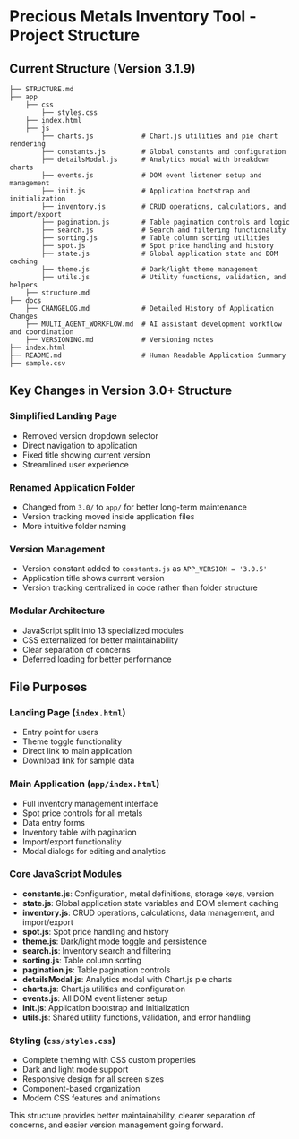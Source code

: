 # Precious Metals Inventory Tool - Project Structure

## Current Structure (Version 3.1.9)

```text
├── STRUCTURE.md
├── app
    ├── css
        ├── styles.css
    ├── index.html
    ├── js
        ├── charts.js            # Chart.js utilities and pie chart rendering
        ├── constants.js         # Global constants and configuration
        ├── detailsModal.js      # Analytics modal with breakdown charts
        ├── events.js            # DOM event listener setup and management
        ├── init.js              # Application bootstrap and initialization
        ├── inventory.js         # CRUD operations, calculations, and import/export
        ├── pagination.js        # Table pagination controls and logic
        ├── search.js            # Search and filtering functionality
        ├── sorting.js           # Table column sorting utilities
        ├── spot.js              # Spot price handling and history
        ├── state.js             # Global application state and DOM caching
        ├── theme.js             # Dark/light theme management
        ├── utils.js             # Utility functions, validation, and helpers
    ├── structure.md
├── docs
    ├── CHANGELOG.md             # Detailed History of Application Changes
    ├── MULTI_AGENT_WORKFLOW.md  # AI assistant development workflow and coordination
    ├── VERSIONING.md            # Versioning notes
├── index.html
├── README.md                    # Human Readable Application Summary
├── sample.csv
```

## Key Changes in Version 3.0+ Structure 

### Simplified Landing Page
- Removed version dropdown selector
- Direct navigation to application
- Fixed title showing current version
- Streamlined user experience

### Renamed Application Folder
- Changed from `3.0/` to `app/` for better long-term maintenance
- Version tracking moved inside application files
- More intuitive folder naming

### Version Management
- Version constant added to `constants.js` as `APP_VERSION = '3.0.5'`
- Application title shows current version
- Version tracking centralized in code rather than folder structure

### Modular Architecture
- JavaScript split into 13 specialized modules
- CSS externalized for better maintainability
- Clear separation of concerns
- Deferred loading for better performance

## File Purposes

### Landing Page (`index.html`)
- Entry point for users
- Theme toggle functionality
- Direct link to main application
- Download link for sample data

### Main Application (`app/index.html`)
- Full inventory management interface
- Spot price controls for all metals
- Data entry forms
- Inventory table with pagination
- Import/export functionality
- Modal dialogs for editing and analytics

### Core JavaScript Modules
- **constants.js**: Configuration, metal definitions, storage keys, version
- **state.js**: Global application state variables and DOM element caching
- **inventory.js**: CRUD operations, calculations, data management, and import/export
- **spot.js**: Spot price handling and history
- **theme.js**: Dark/light mode toggle and persistence
- **search.js**: Inventory search and filtering
- **sorting.js**: Table column sorting
- **pagination.js**: Table pagination controls
- **detailsModal.js**: Analytics modal with Chart.js pie charts
- **charts.js**: Chart.js utilities and configuration
- **events.js**: All DOM event listener setup
- **init.js**: Application bootstrap and initialization
- **utils.js**: Shared utility functions, validation, and error handling

### Styling (`css/styles.css`)
- Complete theming with CSS custom properties
- Dark and light mode support
- Responsive design for all screen sizes
- Component-based organization
- Modern CSS features and animations

This structure provides better maintainability, clearer separation of concerns, and easier version management going forward.
